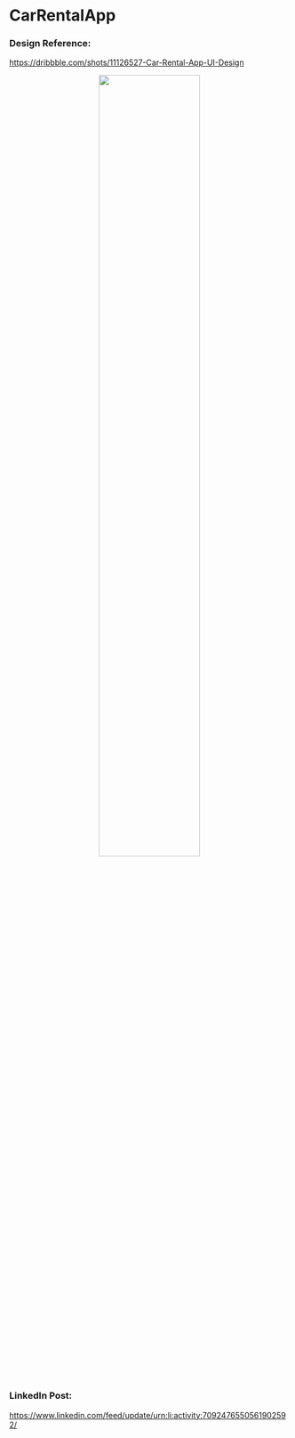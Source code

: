 # CarRentalApp

### Design Reference:
https://dribbble.com/shots/11126527-Car-Rental-App-UI-Design

<p align="center" width="50%">
    <img width="60%" src="https://github.com/ShahzainAhmed/CarRentalApp/assets/59369881/db6384f1-1370-4215-b3be-a36136dac80a">
</p>

### LinkedIn Post:
https://www.linkedin.com/feed/update/urn:li:activity:7092476550561902592/
